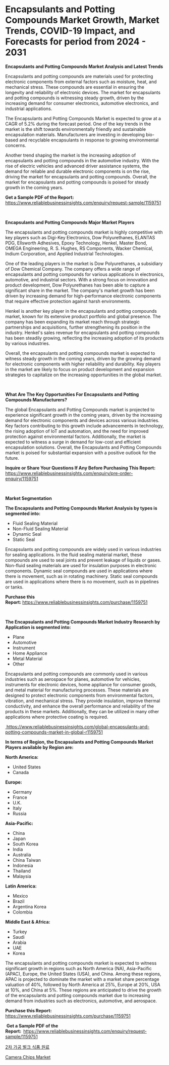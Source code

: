 <p><h1>Encapsulants and Potting Compounds Market Growth, Market Trends, COVID-19 Impact, and Forecasts for period from 2024 - 2031</h1></p><p><strong>Encapsulants and Potting Compounds Market Analysis and Latest Trends</strong></p>
<p><p>Encapsulants and potting compounds are materials used for protecting electronic components from external factors such as moisture, heat, and mechanical stress. These compounds are essential in ensuring the longevity and reliability of electronic devices. The market for encapsulants and potting compounds is witnessing steady growth, driven by the increasing demand for consumer electronics, automotive electronics, and industrial applications.</p><p>The Encapsulants and Potting Compounds Market is expected to grow at a CAGR of 5.2% during the forecast period. One of the key trends in the market is the shift towards environmentally friendly and sustainable encapsulation materials. Manufacturers are investing in developing bio-based and recyclable encapsulants in response to growing environmental concerns.</p><p>Another trend shaping the market is the increasing adoption of encapsulants and potting compounds in the automotive industry. With the rise of electric vehicles and advanced driver assistance systems, the demand for reliable and durable electronic components is on the rise, driving the market for encapsulants and potting compounds. Overall, the market for encapsulants and potting compounds is poised for steady growth in the coming years.</p></p>
<p><strong>Get a Sample PDF of the Report:&nbsp;</strong> <a href="https://www.reliablebusinessinsights.com/enquiry/request-sample/1159751">https://www.reliablebusinessinsights.com/enquiry/request-sample/1159751</a></p>
<p>&nbsp;</p>
<p><strong>Encapsulants and Potting Compounds Major Market Players</strong></p>
<p><p>The encapsulants and potting compounds market is highly competitive with key players such as Digi-Key Electronics, Dow Polyurethanes, ELANTAS PDG, Ellsworth Adhesives, Epoxy Technology, Henkel, Master Bond, OMEGA Engineering, R. S. Hughes, RS Components, Wacker Chemical, Indium Corporation, and Applied Industrial Technologies.</p><p>One of the leading players in the market is Dow Polyurethanes, a subsidiary of Dow Chemical Company. The company offers a wide range of encapsulants and potting compounds for various applications in electronics, automotive, and industrial sectors. With a strong focus on innovation and product development, Dow Polyurethanes has been able to capture a significant share in the market. The company's market growth has been driven by increasing demand for high-performance electronic components that require effective protection against harsh environments.</p><p>Henkel is another key player in the encapsulants and potting compounds market, known for its extensive product portfolio and global presence. The company has been expanding its market reach through strategic partnerships and acquisitions, further strengthening its position in the industry. Henkel's sales revenue for encapsulants and potting compounds has been steadily growing, reflecting the increasing adoption of its products by various industries.</p><p>Overall, the encapsulants and potting compounds market is expected to witness steady growth in the coming years, driven by the growing demand for electronic components with higher reliability and durability. Key players in the market are likely to focus on product development and expansion strategies to capitalize on the increasing opportunities in the global market.</p></p>
<p>&nbsp;</p>
<p><strong>What Are The Key Opportunities For Encapsulants and Potting Compounds Manufacturers?</strong></p>
<p><p>The global Encapsulants and Potting Compounds market is projected to experience significant growth in the coming years, driven by the increasing demand for electronic components and devices across various industries. Key factors contributing to this growth include advancements in technology, the rising adoption of IoT and automation, and the need for improved protection against environmental factors. Additionally, the market is expected to witness a surge in demand for low-cost and efficient encapsulation solutions. Overall, the Encapsulants and Potting Compounds market is poised for substantial expansion with a positive outlook for the future.</p></p>
<p><strong>Inquire or Share Your Questions If Any Before Purchasing This Report:</strong> <a href="https://www.reliablebusinessinsights.com/enquiry/pre-order-enquiry/1159751">https://www.reliablebusinessinsights.com/enquiry/pre-order-enquiry/1159751</a></p>
<p>&nbsp;</p>
<p><strong>Market Segmentation</strong></p>
<p><strong>The Encapsulants and Potting Compounds Market Analysis by types is segmented into:</strong></p>
<p><ul><li>Fluid Sealing Material</li><li>Non-Fluid Sealing Material</li><li>Dynamic Seal</li><li>Static Seal</li></ul></p>
<p><p>Encapsulants and potting compounds are widely used in various industries for sealing applications. In the fluid sealing material market, these compounds are used to seal joints and prevent leakage of liquids or gases. Non-fluid sealing materials are used for insulation purposes in electronic components. Dynamic seal compounds are used in applications where there is movement, such as in rotating machinery. Static seal compounds are used in applications where there is no movement, such as in pipelines or tanks.</p></p>
<p><strong>Purchase this Report:&nbsp;</strong><a href="https://www.reliablebusinessinsights.com/purchase/1159751">https://www.reliablebusinessinsights.com/purchase/1159751</a></p>
<p>&nbsp;</p>
<p><strong>The Encapsulants and Potting Compounds Market Industry Research by Application is segmented into:</strong></p>
<p><ul><li>Plane</li><li>Automotive</li><li>Instrument</li><li>Home Appliance</li><li>Metal Material</li><li>Other</li></ul></p>
<p><p>Encapsulants and potting compounds are commonly used in various industries such as aerospace for planes, automotive for vehicles, instruments for electronic devices, home appliance for consumer goods, and metal material for manufacturing processes. These materials are designed to protect electronic components from environmental factors, vibration, and mechanical stress. They provide insulation, improve thermal conductivity, and enhance the overall performance and reliability of the products in these markets. Additionally, they can be utilized in many other applications where protective coating is required.</p></p>
<p><a href="https://www.reliablebusinessinsights.com/global-encapsulants-and-potting-compounds-market-in-global-r1159751">&nbsp;https://www.reliablebusinessinsights.com/global-encapsulants-and-potting-compounds-market-in-global-r1159751</a></p>
<p><strong>In terms of Region, the Encapsulants and Potting Compounds Market Players available by Region are:</strong></p>
<p>
    <p> <strong> North America: </strong>
        <ul>
            <li>United States</li>
            <li>Canada</li>
        </ul>
        </p> 
    <p> <strong> Europe: </strong>
        <ul>
            <li>Germany</li>
            <li>France</li>
            <li>U.K.</li>
            <li>Italy</li>
            <li>Russia</li>
        </ul>
        </p> 
    <p> <strong> Asia-Pacific: </strong>
        <ul>
            <li>China</li>
            <li>Japan</li>
            <li>South Korea</li>
            <li>India</li>
            <li>Australia</li>
            <li>China Taiwan</li>
            <li>Indonesia</li>
            <li>Thailand</li>
            <li>Malaysia</li>
        </ul>
        </p> 
    <p> <strong> Latin America: </strong>
        <ul>
            <li>Mexico</li>
            <li>Brazil</li>
            <li>Argentina Korea</li>
            <li>Colombia</li>
        </ul>
        </p> 
    <p> <strong> Middle East & Africa: </strong>
        <ul>
            <li>Turkey</li>
            <li>Saudi</li>
            <li>Arabia</li>
            <li>UAE</li>
            <li>Korea</li>
        </ul>
    </p>
    </p>
<p><p>The encapsulants and potting compounds market is expected to witness significant growth in regions such as North America (NA), Asia-Pacific (APAC), Europe, the United States (USA), and China. Among these regions, APAC is projected to dominate the market with a market share percentage valuation of 40%, followed by North America at 25%, Europe at 20%, USA at 10%, and China at 5%. These regions are anticipated to drive the growth of the encapsulants and potting compounds market due to increasing demand from industries such as electronics, automotive, and aerospace.</p></p>
<p><strong>Purchase this Report: </strong><a href="https://www.reliablebusinessinsights.com/purchase/1159751">https://www.reliablebusinessinsights.com/purchase/1159751</a></p>
<p>&nbsp;<strong>Get a Sample PDF of the Report:&nbsp;&nbsp;</strong><a href="https://www.reliablebusinessinsights.com/enquiry/request-sample/1159751">https://www.reliablebusinessinsights.com/enquiry/request-sample/1159751</a></p>
<p><strong></strong></p>
<p><p><a href="https://github.com/lzrvbyqzftro57/Market-Research-Report-List-2/blob/main/683291881252.md">2차 가공 벌크 식품 원료</a></p><p><a href="https://issuu.com/reportprime-2/docs/camera-chips-market-size-2030.pptx">Camera Chips Market</a></p></p>